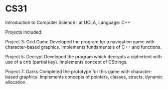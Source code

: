 # CS31
Introduction to Computer Science I at UCLA, Language: C++

Projects included:

Project 3: Grid Game
Developed the program for a navigation game with character-based graphics. Implements fundamentals of C++ and functions.

Project 5: Decrypt
Developed the program which decrypts a ciphertext with use of a crib (partial key). Implements concept of CStrings. 

Project 7: Garks
Completed the prototype for this game with character-based graphics. Implements concepts of pointers, classes, structs, dynamic allocation. 

